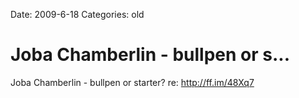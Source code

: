 Date: 2009-6-18
Categories: old

# Joba Chamberlin - bullpen or s...

Joba Chamberlin - bullpen or starter? re: <a href="http://ff.im/48Xq7" rel="nofollow">http://ff.im/48Xq7</a>
